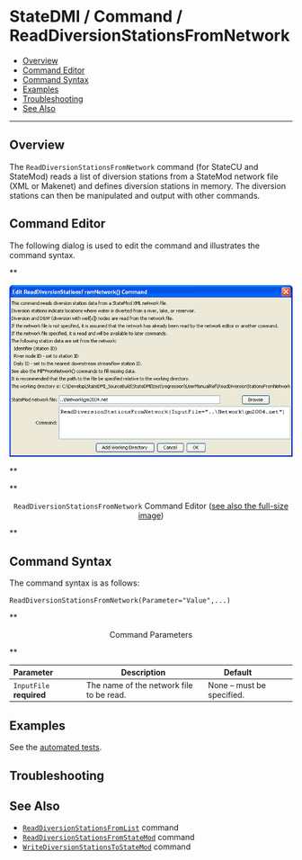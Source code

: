 # StateDMI / Command / ReadDiversionStationsFromNetwork #

* [Overview](#overview)
* [Command Editor](#command-editor)
* [Command Syntax](#command-syntax)
* [Examples](#examples)
* [Troubleshooting](#troubleshooting)
* [See Also](#see-also)

-------------------------

## Overview ##

The `ReadDiversionStationsFromNetwork` command (for StateCU and StateMod)
reads a list of diversion stations from a StateMod network file (XML or Makenet)
and defines diversion stations in memory.
The diversion stations can then be manipulated and output with other commands.

## Command Editor ##

The following dialog is used to edit the command and illustrates the command syntax.

**<p style="text-align: center;">
![ReadDiversionStationsFromNetwork](ReadDiversionStationsFromNetwork.png)
</p>**

**<p style="text-align: center;">
`ReadDiversionStationsFromNetwork` Command Editor (<a href="../ReadDiversionStationsFromNetwork.png">see also the full-size image</a>)
</p>**

## Command Syntax ##

The command syntax is as follows:

```text
ReadDiversionStationsFromNetwork(Parameter="Value",...)
```
**<p style="text-align: center;">
Command Parameters
</p>**

| **Parameter**&nbsp;&nbsp;&nbsp;&nbsp;&nbsp;&nbsp;&nbsp;&nbsp;&nbsp;&nbsp;&nbsp;&nbsp; | **Description** | **Default**&nbsp;&nbsp;&nbsp;&nbsp;&nbsp;&nbsp;&nbsp;&nbsp;&nbsp;&nbsp; |
| --------------|-----------------|----------------- |
| `InputFile`<br>**required** | The name of the network file to be read. | None – must be specified. |

## Examples ##

See the [automated tests](https://github.com/OpenCDSS/cdss-app-statedmi-test/tree/master/test/regression/commands/ReadDiversionStationsFromNetwork).

## Troubleshooting ##

## See Also ##

* [`ReadDiversionStationsFromList`](../ReadDiversionStationsFromList/ReadDiversionStationsFromList.md) command
* [`ReadDiversionStationsFromStateMod`](../ReadDiversionStationsFromStateMod/ReadDiversionStationsFromStateMod.md) command
* [`WriteDiversionStationsToStateMod`](../WriteDiversionStationsToStateMod/WriteDiversionStationsToStateMod.md) command
